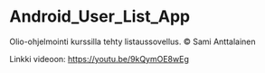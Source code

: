 # Android_User_List_App
Olio-ohjelmointi kurssilla tehty listaussovellus.
© Sami Anttalainen

Linkki videoon: https://youtu.be/9kQymOE8wEg
